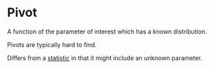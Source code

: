 # Pivot

A function of the parameter of interest which has a known distribution.

Pivots are typically hard to find.

Differs from a [statistic](202210101627) in that it might include an unknown
parameter.
